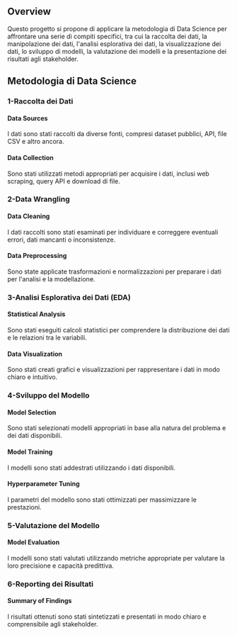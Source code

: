## Overview
Questo progetto si propone di applicare la metodologia di Data Science per affrontare una serie di compiti specifici, tra cui la raccolta dei dati, la manipolazione dei dati, l'analisi esplorativa dei dati, la visualizzazione dei dati, lo sviluppo di modelli, la valutazione dei modelli e la presentazione dei risultati agli stakeholder.

## Metodologia di Data Science
### 1-Raccolta dei Dati
#### Data Sources
I dati sono stati raccolti da diverse fonti, compresi dataset pubblici, API, file CSV e altro ancora.
#### Data Collection
Sono stati utilizzati metodi appropriati per acquisire i dati, inclusi web scraping, query API e download di file.
### 2-Data Wrangling
#### Data Cleaning
I dati raccolti sono stati esaminati per individuare e correggere eventuali errori, dati mancanti o inconsistenze.
#### Data Preprocessing
Sono state applicate trasformazioni e normalizzazioni per preparare i dati per l'analisi e la modellazione.
### 3-Analisi Esplorativa dei Dati (EDA)
#### Statistical Analysis
Sono stati eseguiti calcoli statistici per comprendere la distribuzione dei dati e le relazioni tra le variabili.
#### Data Visualization
Sono stati creati grafici e visualizzazioni per rappresentare i dati in modo chiaro e intuitivo.
### 4-Sviluppo del Modello
#### Model Selection
Sono stati selezionati modelli appropriati in base alla natura del problema e dei dati disponibili.
#### Model Training
I modelli sono stati addestrati utilizzando i dati disponibili.
#### Hyperparameter Tuning
I parametri del modello sono stati ottimizzati per massimizzare le prestazioni.
### 5-Valutazione del Modello
#### Model Evaluation
I modelli sono stati valutati utilizzando metriche appropriate per valutare la loro precisione e capacità predittiva.
### 6-Reporting dei Risultati
#### Summary of Findings
I risultati ottenuti sono stati sintetizzati e presentati in modo chiaro e comprensibile agli stakeholder.
